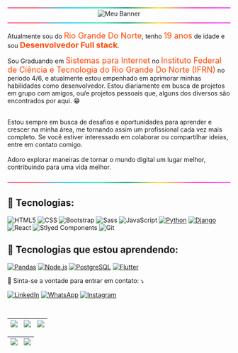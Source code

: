 

<div align="center">
    <img src="assets/line.png" alt="Linha Separadora" width="800"/>
  <img src="assets/PHILIPE-MUZZI.png" alt="Meu Banner" height="400"/>
    <img src="assets/line.png" alt="Linha Separadora" width="800"/>
</div>






<p align="left"> 

  Atualmente sou do <span style="color: #FF4500; font-size: 18px;">Rio Grande Do Norte</span>, tenho <span style="color: #FF4500; font-size: 18px;">19 anos</span> de idade e sou <span style="color: #FF4500; font-size: 18px; font-weight: bold;">Desenvolvedor Full stack</span>.
  
  Sou Graduando em <span style="color: #FF4500; font-size: 18px;">Sistemas para Internet</span> no <span style="color: #FF4500; font-size: 18px;">Instituto Federal de Ciência e Tecnologia do Rio Grande Do Norte (IFRN)</span> no período 4/6, e atualmente estou empenhado em aprimorar minhas habilidades como desenvolvedor. Estou diariamente em busca de projetos em grupo com amigos, ou/e projetos pessoais que, alguns dos diversos são encontrados por aqui. 😁

<br>
  Estou sempre em busca de desafios e oportunidades para aprender e crescer na minha área, me tornando assim um profissional cada vez mais completo. 
   Se você estiver interessado em colaborar ou compartilhar ideias, entre em contato comigo. 

  <br>
  <br> Adoro explorar maneiras de tornar o mundo digital um lugar melhor, contribuindo para uma vida melhor.

</p>

![Linha](assets/line.png)

<h2 align="left">
 🦄 Tecnologias:
</h2>

![HTML5](https://img.shields.io/badge/HTML5-E34F26?style=for-the-badge&logo=html5&logoColor=white)
![CSS](https://img.shields.io/badge/CSS3-1572B6?style=for-the-badge&logo=css3&logoColor=white)
![Bootstrap](https://img.shields.io/badge/Bootstrap-563D7C?style=for-the-badge&logo=bootstrap&logoColor=white)
![Sass](https://img.shields.io/badge/Sass-CC6699?style=for-the-badge&logo=sass&logoColor=white)
![JavaScript](https://img.shields.io/badge/JavaScript-F7DF1E?style=for-the-badge&logo=javascript&logoColor=black)
[![Python](https://img.shields.io/badge/Python-blue.svg?style=for-the-badge&logo=python&logoColor=white)](https://www.python.org/)
[![Django](https://img.shields.io/badge/Django-092E20?style=for-the-badge&logo=django&logoColor=white)](https://www.djangoproject.com/)
![React](https://img.shields.io/badge/React-20232A?style=for-the-badge&logo=react&logoColor=61DAFB)
![Stlyed Components](https://img.shields.io/badge/styled--components-DB7093?style=for-the-badge&logo=styled-components&logoColor=white)
![Git](https://img.shields.io/badge/Git-E34F26?style=for-the-badge&logo=git&logoColor=white)
<h2 align="left">
 🚀 Tecnologias que estou aprendendo:
</h2>

[![Pandas](https://img.shields.io/badge/Pandas-blue?style=for-the-badge&logo=pandas&logoColor=white)](https://pandas.pydata.org/)
[![Node.js](https://img.shields.io/badge/Node.js-green.svg?style=for-the-badge&logo=node.js&logoColor=white)](https://nodejs.org/)
[![PostgreSQL](https://img.shields.io/badge/PostgreSQL-blue?style=for-the-badge&logo=postgresql&logoColor=white)](https://www.postgresql.org/)
[![Flutter](https://img.shields.io/badge/Flutter-blue?style=for-the-badge&logo=flutter&logoColor=white)](https://flutter.dev/)


<p align="left">
  💌 Sinta-se a vontade para entrar em contato: ⤵️
</p>

<a href="https://www.linkedin.com/in/PhilipeMuzzi/" title="LinkedIn" target="_blank">
<img src="https://img.shields.io/badge/LinkedIn-0077B5?style=for-the-badge&logo=linkedin&logoColor=white" alt="LinkedIn"/></a>

<a href="https://wa.me/+5584981479216" title="WhatsApp" target="_blank">
<img src="https://img.shields.io/badge/WhatsApp-25D366?style=for-the-badge&logo=whatsapp&logoColor=white" alt="WhatsApp"/></a>

<a href="https://www.instagram.com/iamuzziphilipe/" title="Instagram" target="_blank">
<img src="https://img.shields.io/badge/Instagram-E4405F?style=for-the-badge&logo=instagram&logoColor=white" alt="Instagram"/></a>
<br>
<br>
<table>



    
  | ![](http://github-profile-summary-cards.vercel.app/api/cards/stats?username=PhilipeMuzzi&theme=nord_dark) | ![](http://github-profile-summary-cards.vercel.app/api/cards/repos-per-language?username=PhilipeMuzzi&hide=Html&theme=nord_dark) | ![](http://github-profile-summary-cards.vercel.app/api/cards/most-commit-language?username=PhilipeMuzzi&theme=nord_dark) |
| :-: | :-: | :-: |

| ![](http://github-profile-summary-cards.vercel.app/api/cards/profile-details?username=PhilipeMuzzi&theme=nord_dark) | ![](https://github-readme-streak-stats.herokuapp.com/?user=PhilipeMuzzi&hide_border=true&date_format=M%20j%5B%2C%20Y%5D&background=2D3742&stroke=2D3742&ring=6bbbca&fire=6bbbca&currStreakNum=fff&sideNums=6bbbca&currStreakLabel=6bbbca&sideLabels=fff&dates=fff) |
| :-: | :-: |
  </tr>
</table>
